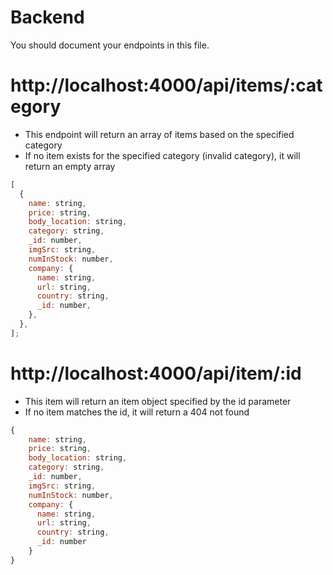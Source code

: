 # Backend

You should document your endpoints in this file.

# http://localhost:4000/api/items/:category

- This endpoint will return an array of items based on the specified category
- If no item exists for the specified category (invalid category), it will return an empty array

```js
[
  {
    name: string,
    price: string,
    body_location: string,
    category: string,
    _id: number,
    imgSrc: string,
    numInStock: number,
    company: {
      name: string,
      url: string,
      country: string,
      _id: number,
    },
  },
];
```

# http://localhost:4000/api/item/:id

- This item will return an item object specified by the id parameter
- If no item matches the id, it will return a 404 not found

```js
{
    name: string,
    price: string,
    body_location: string,
    category: string,
    _id: number,
    imgSrc: string,
    numInStock: number,
    company: {
      name: string,
      url: string,
      country: string,
      _id: number
    }
}
```
